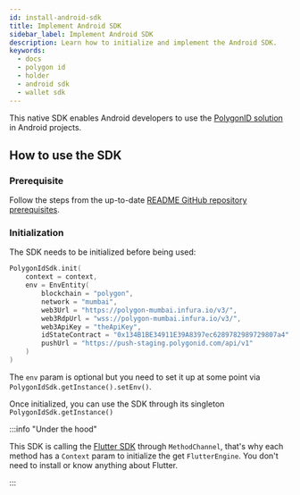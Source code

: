 ```yaml
---
id: install-android-sdk
title: Implement Android SDK
sidebar_label: Implement Android SDK
description: Learn how to initialize and implement the Android SDK.
keywords:
  - docs
  - polygon id
  - holder
  - android sdk
  - wallet sdk
---
```


This native SDK enables Android developers to use the [PolygonID solution](https://polygon.technology/polygon-id) in Android projects.

## How to use the SDK

### Prerequisite

Follow the steps from the up-to-date [README GitHub repository prerequisites](https://github.com/0xPolygonID/polygonid-android-sdk#prerequisite).

### Initialization

The SDK needs to be initialized before being used:

```kotlin
PolygonIdSdk.init(
    context = context,
    env = EnvEntity(
        blockchain = "polygon",
        network = "mumbai",
        web3Url = "https://polygon-mumbai.infura.io/v3/",
        web3RdpUrl = "wss://polygon-mumbai.infura.io/v3/",
        web3ApiKey = "theApiKey",
        idStateContract = "0x134B1BE34911E39A8397ec6289782989729807a4",
        pushUrl = "https://push-staging.polygonid.com/api/v1"
    )
)
```

The `env` param is optional but you need to set it up at some point via `PolygonIdSdk.getInstance().setEnv()`.

Once initialized, you can use the SDK through its singleton `PolygonIdSdk.getInstance()`

:::info "Under the hood"

This SDK is calling the [<ins>Flutter SDK</ins>](https://github.com/0xPolygonID/polygonid-flutter-sdk) through `MethodChannel`, that's why each method has a `Context` param to initialize the get `FlutterEngine`.
You don't need to install or know anything about Flutter.

:::

